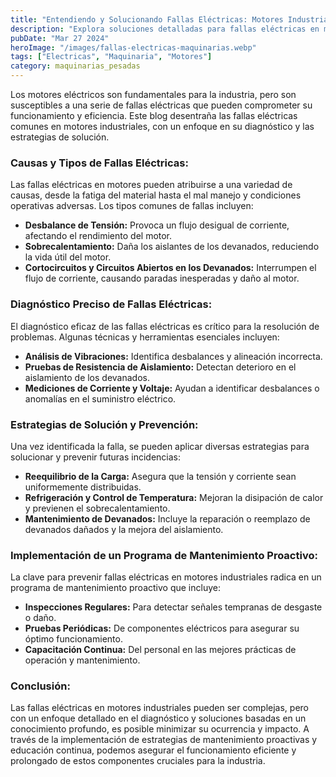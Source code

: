 ```yaml
---
title: "Entendiendo y Solucionando Fallas Eléctricas: Motores Industriales"
description: "Explora soluciones detalladas para fallas eléctricas en motores industriales. Diagnóstico preciso, prevención y mantenimiento proactivo."
pubDate: "Mar 27 2024"
heroImage: "/images/fallas-electricas-maquinarias.webp"
tags: ["Electricas", "Maquinaria", "Motores"]
category: maquinarias_pesadas
---
```


Los motores eléctricos son fundamentales para la industria, pero son susceptibles a una serie de fallas eléctricas que pueden comprometer su funcionamiento y eficiencia. Este blog desentraña las fallas eléctricas comunes en motores industriales, con un enfoque en su diagnóstico y las estrategias de solución.

### Causas y Tipos de Fallas Eléctricas:

Las fallas eléctricas en motores pueden atribuirse a una variedad de causas, desde la fatiga del material hasta el mal manejo y condiciones operativas adversas. Los tipos comunes de fallas incluyen:

- **Desbalance de Tensión:** Provoca un flujo desigual de corriente, afectando el rendimiento del motor.
- **Sobrecalentamiento:** Daña los aislantes de los devanados, reduciendo la vida útil del motor.
- **Cortocircuitos y Circuitos Abiertos en los Devanados:** Interrumpen el flujo de corriente, causando paradas inesperadas y daño al motor.

### Diagnóstico Preciso de Fallas Eléctricas:

El diagnóstico eficaz de las fallas eléctricas es crítico para la resolución de problemas. Algunas técnicas y herramientas esenciales incluyen:

- **Análisis de Vibraciones:** Identifica desbalances y alineación incorrecta.
- **Pruebas de Resistencia de Aislamiento:** Detectan deterioro en el aislamiento de los devanados.
- **Mediciones de Corriente y Voltaje:** Ayudan a identificar desbalances o anomalías en el suministro eléctrico.

### Estrategias de Solución y Prevención:

Una vez identificada la falla, se pueden aplicar diversas estrategias para solucionar y prevenir futuras incidencias:

- **Reequilibrio de la Carga:** Asegura que la tensión y corriente sean uniformemente distribuidas.
- **Refrigeración y Control de Temperatura:** Mejoran la disipación de calor y previenen el sobrecalentamiento.
- **Mantenimiento de Devanados:** Incluye la reparación o reemplazo de devanados dañados y la mejora del aislamiento.

### Implementación de un Programa de Mantenimiento Proactivo:

La clave para prevenir fallas eléctricas en motores industriales radica en un programa de mantenimiento proactivo que incluye:

- **Inspecciones Regulares:** Para detectar señales tempranas de desgaste o daño.
- **Pruebas Periódicas:** De componentes eléctricos para asegurar su óptimo funcionamiento.
- **Capacitación Continua:** Del personal en las mejores prácticas de operación y mantenimiento.

### Conclusión:

Las fallas eléctricas en motores industriales pueden ser complejas, pero con un enfoque detallado en el diagnóstico y soluciones basadas en un conocimiento profundo, es posible minimizar su ocurrencia y impacto. A través de la implementación de estrategias de mantenimiento proactivas y educación continua, podemos asegurar el funcionamiento eficiente y prolongado de estos componentes cruciales para la industria.

